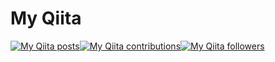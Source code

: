 # My Qiita

[![My Qiita posts](https://qiita-badge.apiapi.app/s/bakuwarorin/posts.svg)](http://qiita.com/bakuwarorin)[![My Qiita contributions](https://qiita-badge.apiapi.app/s/bakuwarorin/contributions.svg)](http://qiita.com/bakuwarorin)[![My Qiita followers](https://qiita-badge.apiapi.app/s/bakuwarorin/followers.svg)](http://qiita.com/bakuwarorin)
                
